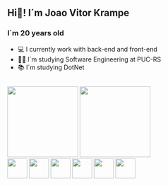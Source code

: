## Hi👋! I´m Joao Vitor Krampe
### I´m 20 years old
- 💻 I currently work with back-end and front-end
- 👨‍🎓 I´m studying Software Engineering at PUC-RS
- 📚 I´m studying DotNet

## 
  <div>
  <img height="160em" src="https://github-readme-stats.vercel.app/api?username=joaoks1&show_icons=true&theme=dark&include_all_commits=true&count_private=true"/>
  <img height="160em" src="https://github-readme-stats.vercel.app/api/top-langs/?username=joaoks1&layout=compact&langs_count=16&theme="dark"/>
  </div>
<div>
 <img height="45em" src="https://cdn.jsdelivr.net/gh/devicons/devicon@latest/icons/react/react-original-wordmark.svg" />
 <img height="45em" src="https://cdn.jsdelivr.net/gh/devicons/devicon@latest/icons/java/java-original-wordmark.svg" />
 <img height="45em" src="https://cdn.jsdelivr.net/gh/devicons/devicon@latest/icons/javascript/javascript-original.svg" />
 <img height="45em" src="https://cdn.jsdelivr.net/gh/devicons/devicon@latest/icons/csharp/csharp-original.svg" />
 <img height="45em" src="https://cdn.jsdelivr.net/gh/devicons/devicon@latest/icons/html5/html5-original.svg" />
 <img height="45em" src="https://cdn.jsdelivr.net/gh/devicons/devicon@latest/icons/css3/css3-original.svg" />
</div>

## 

